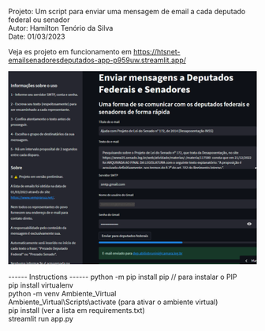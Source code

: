 Projeto: Um script para enviar uma mensagem de email a cada deputado federal ou senador   
Autor: Hamilton Tenório da Silva    
Date: 01/03/2023    

Veja es projeto em funcionamento em https://htsnet-emailsenadoresdeputados-app-p959uw.streamlit.app/  

![Alt text](tela_preenchida.png)

------ Instructions ------
python -m pip install pip // para instalar o PIP   
pip install virtualenv     
python -m venv Ambiente_Virtual     
Ambiente_Virtual\Scripts\activate (para ativar o ambiente virtual)    
pip install <packages> (ver a lista em requirements.txt)     
streamlit run app.py       
